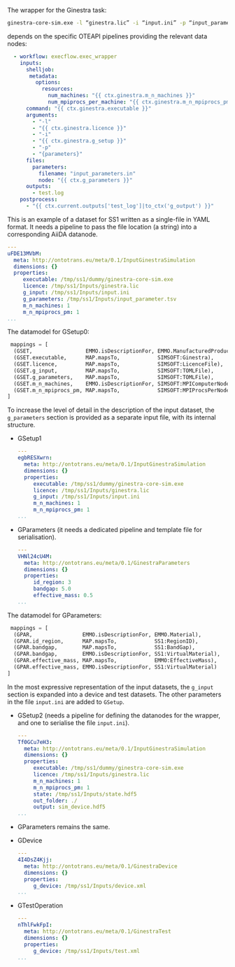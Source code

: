 The wrapper for the Ginestra task:

```bash
ginestra-core-sim.exe -l “ginestra.lic” -i “input.ini” -p “input_parameter.tsv”`
```

depends on the specific OTEAPI pipelines providing the relevant data nodes:

```yaml
  - workflow: execflow.exec_wrapper
    inputs:
      shelljob:
       metadata:
         options:
           resources:
             num_machines: "{{ ctx.ginestra.m_n_machines }}"
             num_mpiprocs_per_machine: "{{ ctx.ginestra.m_n_mpiprocs_pm }}"
      command: "{{ ctx.ginestra.executable }}"
      arguments:
        - "-l"
        - "{{ ctx.ginestra.licence }}"
        - "-i"
        - "{{ ctx.ginestra.g_setup }}"
        - "-p"
        - "{parameters}"
      files:
        parameters:
          filename: "input_parameters.in"
          node: "{{ ctx.g_parameters }}"
      outputs:
        - test.log
    postprocess:
      - "{{ ctx.current.outputs['test_log']|to_ctx('g_output') }}"
```

This is an example of a dataset for SS1 written as a single-file in YAML format. It needs a pipeline to pass the file location (a string) into a corresponding AiiDA datanode.

```yaml
---
uFDE13MVbM:
  meta: http://ontotrans.eu/meta/0.1/InputGinestraSimulation
  dimensions: {}
  properties:
     executable: /tmp/ss1/dummy/ginestra-core-sim.exe
     licence: /tmp/ss1/Inputs/ginestra.lic
     g_input: /tmp/ss1/Inputs/input.ini
     g_parameters: /tmp/ss1/Inputs/input_parameter.tsv
     m_n_machines: 1
     m_n_mpiprocs_pm: 1
...
```

The datamodel for GSetup0:

```python
 mappings = [
  (GSET,                 EMMO.isDescriptionFor, EMMO.ManufacturedProduct),
  (GSET.executable,      MAP.mapsTo,            SIMSOFT:Ginestra),
  (GSET.licence,         MAP.mapsTo,            SIMSOFT:LicenceFile),
  (GSET.g_input,         MAP.mapsTo,            SIMSOFT:TOMLFile),
  (GSET.g_parameters,    MAP.mapsTo,            SIMSOFT:TOMLFile),
  (GSET.m_n_machines,    EMMO.isDescriptionFor, SIMSOFT:MPIComputerNode),
  (GSET.m_n_mpiprocs_pm, MAP.mapsTo,            SIMSOFT:MPIProcsPerNode)
]
```



To increase the level of detail in the description of the input dataset, the `g_parameters` section is provided as a separate input file, with its internal structure.

* GSetup1

  ```yaml
  ---
  egbRESXwrn:
    meta: http://ontotrans.eu/meta/0.1/InputGinestraSimulation
    dimensions: {}
    properties:
       executable: /tmp/ss1/dummy/ginestra-core-sim.exe
       licence: /tmp/ss1/Inputs/ginestra.lic
       g_input: /tmp/ss1/Inputs/input.ini
       m_n_machines: 1
       m_n_mpiprocs_pm: 1
  ...
  ```
  
* GParameters (it needs a dedicated pipeline and template file for serialisation).
  ```yaml
  ---
  VHNl24cU4M:
    meta: http://ontotrans.eu/meta/0.1/GinestraParameters
    dimensions: {}
    properties:
       id_region: 3
       bandgap: 5.0
       effective_mass: 0.5
  ...
  ```

The datamodel for GParameters:

```python
 mappings = [
  (GPAR,                EMMO.isDescriptionFor, EMMO.Material),
  (GPAR.id_region,      MAP.mapsTo,            SS1:RegionID),
  (GPAR.bandgap,        MAP.mapsTo,            SS1:BandGap),
  (GPAR.bandgap,        EMMO.isDescriptionFor, SS1:VirtualMaterial),
  (GPAR.effective_mass, MAP.mapsTo,            EMMO:EffectiveMass),
  (GPAR.effective_mass, EMMO.isDescriptionFor, SS1:VirtualMaterial)
]
```

In the most expressive representation of the input datasets, the `g_input` section is expanded into a device and test datasets. The other parameters in the file `input.ini` are added to `GSetup`.

* GSetup2 (needs a pipeline for defining the datanodes for the wrapper, and one to serialise the file `input.ini`).

  ```yaml
  ---
  Tf0GCu7eH3:
    meta: http://ontotrans.eu/meta/0.1/InputGinestraSimulation
    dimensions: {}
    properties:
       executable: /tmp/ss1/dummy/ginestra-core-sim.exe
       licence: /tmp/ss1/Inputs/ginestra.lic
       m_n_machines: 1
       m_n_mpiprocs_pm: 1
       state: /tmp/ss1/Inputs/state.hdf5
       out_folder: ./
       output: sim_device.hdf5
  ...
  ```

* GParameters remains the same.

* GDevice

  ```yaml
  ---
  4I4DsZ4Kjj:
    meta: http://ontotrans.eu/meta/0.1/GinestraDevice
    dimensions: {}
    properties:
       g_device: /tmp/ss1/Inputs/device.xml
  ...
  ```

* GTestOperation

  ```yaml
  ---
  nThlFwkFpI:
    meta: http://ontotrans.eu/meta/0.1/GinestraTest
    dimensions: {}
    properties:
       g_device: /tmp/ss1/Inputs/test.xml
  ...
  ```

